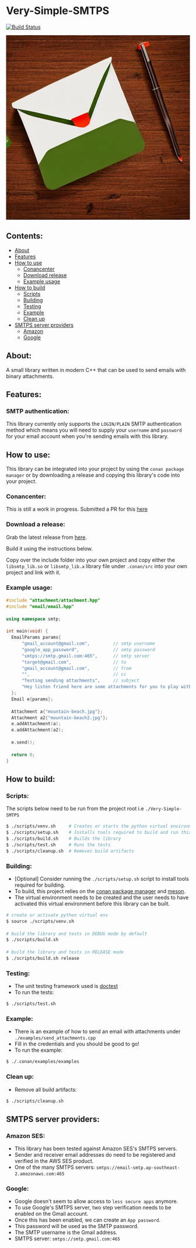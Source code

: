 # Very-Simple-SMTPS

[![Build Status](http://ec2-52-63-33-178.ap-southeast-2.compute.amazonaws.com:31580/api/badges/matthewT53/Very-Simple-SMTPS/status.svg?ref=refs/heads/main)](http://ec2-52-63-33-178.ap-southeast-2.compute.amazonaws.com:31580/matthewT53/Very-Simple-SMTPS)

![smtps-image](docs/readme_image.jpg)

## Contents:
- [About](#about)
- [Features](#features)
- [How to use](#how-to-use)
    - [Conancenter](#conancenter)
    - [Download release](#download-a-release)
    - [Example usage](#example-usage)
- [How to build](#how-to-build)
    - [Scripts](#scripts)
    - [Building](#building)
    - [Testing](#testing)
    - [Example](#example)
    - [Clean up](#clean-up)
- [SMTPS server providers](#smtps-server-providers)
    - [Amazon](#amazon-ses)
    - [Google](#google)

## About:

A small library written in modern C++ that can be used to send emails with binary attachments.

## Features:
### SMTP authentication:

This library currently only supports the `LOGIN/PLAIN` SMTP authentication method which means you will need to supply your `username` and `password` for your email account when you're sending emails with this library.

## How to use:

This library can be integrated into your project by using the `conan package manager` or by downloading a release and copying this library's code into your project.

### Conancenter:
This is still a work in progress. Submitted a PR for this [here](https://github.com/conan-io/conan-center-index/pull/19398)

### Download a release:
Grab the latest release from [here](https://github.com/matthewT53/Very-Simple-SMTPS/releases/tag/v1.0.0).

Build it using the instructions below.

Copy over the include folder into your own project and copy either the `libsmtp_lib.so` or `libsmtp_lib.a` library file under `.conan/src` into your own project and link with it.

### Example usage:
```c++
#include "attachment/attachment.hpp"
#include "email/email.hpp"

using namespace smtp;

int main(void) {
  EmailParams params{
      "gmail_account@gmail.com",         // smtp username
      "google_app_password",             // smtp password
      "smtps://smtp.gmail.com:465",      // smtp server
      "target@gmail.com",                // to
      "gmail_account@gmail.com",         // from
      "",                                // cc
      "Testing sending attachments",     // subject
      "Hey listen friend here are some attachments for you to play with!", // body
  };
  Email e{params};

  Attachment a{"mountain-beach.jpg"};
  Attachment a2{"mountain-beach2.jpg"};
  e.addAttachment(a);
  e.addAttachment(a2);

  e.send();

  return 0;
}
```

## How to build:
### Scripts:

The scripts below need to be run from the project root i.e `./Very-Simple-SMTPS`

```bash
$ ./scripts/venv.sh     # Creates or starts the python virtual environment required to build and run tests
$ ./scripts/setup.sh    # Installs tools required to build and run this project
$ ./scripts/build.sh    # Builds the library
$ ./scripts/test.sh     # Runs the tests
$ ./scripts/cleanup.sh  # Removes build artifacts
```

### Building:
- [Optional] Consider running the `./scripts/setup.sh` script to install tools required for building.
- To build, this project relies on the [conan package manager](https://docs.conan.io/1/introduction.html) and [meson](https://mesonbuild.com/).
- The virtual environment needs to be created and the user needs to have activated this virtual environment before this library can be built.
```bash
# create or activate python virtual env
$ source ./scripts/venv.sh

# build the library and tests in DEBUG mode by default
$ ./scripts/build.sh

# build the library and tests in RELEASE mode
$ ./scripts/build.sh release
```

### Testing:
- The unit testing framework used is [doctest](https://github.com/doctest/doctest)
- To run the tests:
```bash
$ ./scripts/test.sh
```

### Example:
- There is an example of how to send an email with attachments under `./examples/send_attachments.cpp`
- Fill in the credentials and you should be good to go!
- To run the example:
```bash
$ ./.conan/examples/examples
```

### Clean up:
- Remove all build artifacts:
```bash
$ ./scripts/cleanup.sh
```

## SMTPS server providers:
### Amazon SES:
- This library has been tested against Amazon SES's SMTPS servers.
- Sender and receiver email addresses do need to be registered and verified in the AWS SES product.
- One of the many SMTPS servers: `smtps://email-smtp.ap-southeast-2.amazonaws.com:465`

### Google:
- Google doesn't seem to allow access to `less secure apps` anymore.
- To use Google's SMTPS server, two step verification needs to be enabled on the Gmail account.
- Once this has been enabled, we can create an `App password`.
- This password will be used as the SMTP password.
- The SMTP username is the Gmail address.
- SMTPS server: `smtps://smtp.gmail.com:465`
